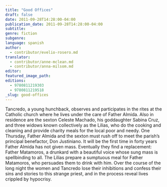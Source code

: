 ```yaml
---
title: "Good Offices"
draft: false
date: 2011-09-28T14:28:00-04:00
publication_date: 2011-09-28T14:28:00-04:00
subtitle:
genre: fiction
subgenre:
language: spanish
author:
  - contributor/evelio-rosero.md
translator:
  - contributor/anne-mclean.md
  - contributor/anna-milsom.md
editor:
featured_image_path:
editions:
  - 9780811219303
  - 9780811219518
_slug: good-offices
---
```


Tancredo, a young hunchback, observes and participates in the rites at the Catholic church where he lives under the care of Father Almida. Also in residence are the sexton Celeste Machado, his goddaughter Sabina Cruz, and three widows known collectively as the Lilias, who do the cooking and cleaning and provide charity meals for the local poor and needy. One Thursday, Father Almida and the sexton must rush off to meet the parish’s principal benefactor, Don Justiniano. It will be the first time in forty years Father Almida has not given mass. Eventually they find a replacement: Father Matamoros, a drunkard with a beautiful voice whose sung mass is spellbinding to all. The Lilias prepare a sumptuous meal for Father Matamoros, who persuades them to drink with him. Over the course of the long night the women and Tancredo lose their inhibitions and confess their sins and stories to this strange priest, and in the process reveal lives crippled by hypocrisy.


